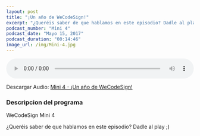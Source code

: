 ```yaml
---
layout: post
title: "¡Un año de WeCodeSign!"
excerpt: "¿Queréis saber de que hablamos en este episodio? Dadle al play ;)"
podcast_number: "Mini 4"
podcast_date: "Mayo 15, 2017"
podcast_duration: "00:14:46"
image_url: /img/Mini-4.jpg
---
```


<audio src="http://www.podtrac.com/pts/redirect.mp3/archive.org/download/WCD-Mini-4/WeCodeSign%20Mini%204%20-%20Un%20an%CC%83o%20de%20WeCodeSign.mp3" preload="auto" controls style="width: 100%;">
  <p>Tu navegador no implementa el elemento audio</p>
</audio>

<p>Descargar Audio: <a href="http://www.podtrac.com/pts/redirect.mp3/archive.org/download/WCD-Mini-4/WeCodeSign%20Mini%204%20-%20Un%20an%CC%83o%20de%20WeCodeSign.mp3" title="Botón derecho del ratón, luego guardar enlace como...">Mini 4 - ¡Un año de WeCodeSign!</a></p>

<h3 class="post-title  post-heading">Descripcion del programa</h3>

WeCodeSign Mini 4

¿Queréis saber de que hablamos en este episodio? Dadle al play ;)
